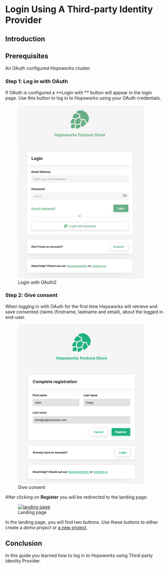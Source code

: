 # Login Using A Third-party Identity Provider

## Introduction

## Prerequisites
An OAuth configured Hopsworks cluster.

### Step 1: Log in with OAuth
If OAuth is configured a **Login with ** button will appear in the login page. Use this button to log in to Hopsworks
using your OAuth credentials.

  <figure>
    <a  href="../../../assets/images/auth/oauth2.png">
      <img width="400px" src="../../../assets/images/auth/oauth2.png" alt="OAuth2 login" />
    </a>
    <figcaption>Login with OAuth2</figcaption>
  </figure>

### Step 2: Give consent
When logging in with OAuth for the first time Hopsworks will retrieve and save consented claims (firstname, lastname 
and email), about the logged in end-user.

  <figure>
    <a  href="../../../assets/images/auth/consent.png">
      <img width="400px" src="../../../assets/images/auth/consent.png" alt="OAuth2 consent" />
    </a>
    <figcaption>Give consent</figcaption>
  </figure>

After clicking on **Register** you will be redirected to the landing page:
  <figure>
    <a  href="../../../assets/images/auth/landing-page.png">
      <img alt="landing page" src="../../../assets/images/auth/landing-page.png">
    </a>
    <figcaption>Landing page</figcaption>
  </figure>

In the landing page, you will find two buttons. Use these buttons to either create a 
_demo project_ or [a new project](../../projects/project/create_project).

## Conclusion
In this guide you learned how to log in to Hopsworks using Third-party Identity Provider.